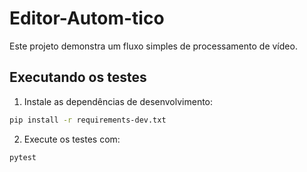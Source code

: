 # Editor-Autom-tico

Este projeto demonstra um fluxo simples de processamento de vídeo.

## Executando os testes

1. Instale as dependências de desenvolvimento:

```bash
pip install -r requirements-dev.txt
```

2. Execute os testes com:

```bash
pytest
```
